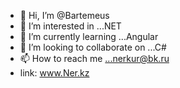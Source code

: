 - 👋 Hi, I’m @Bartemeus
- 👀 I’m interested in ...NET
- 🌱 I’m currently learning ...Angular
- 💞️ I’m looking to collaborate on ...C#
- 📫 How to reach me ...nerkur@bk.ru
- link: www.Ner.kz
<!---
Bartemeus/Bartemeus is a ✨ special ✨ repository because its `README.md` (this file) appears on your GitHub profile.
You can click the Preview link to take a look at your changes.
--->
